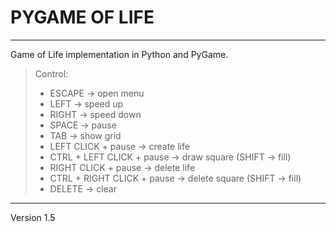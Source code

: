 # PYGAME OF LIFE

<hr>

Game of Life implementation in Python and PyGame.

> Control:
> - ESCAPE -> open menu
> - LEFT -> speed up
> - RIGHT -> speed down
> - SPACE -> pause
> - TAB -> show grid
> - LEFT CLICK + pause -> create life
> - CTRL + LEFT CLICK + pause -> draw square (SHIFT -> fill)
> - RIGHT CLICK + pause -> delete life
> - CTRL + RIGHT CLICK + pause -> delete square (SHIFT -> fill)
> - DELETE -> clear
<hr>

Version 1.5
